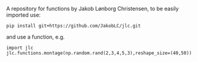 A repository for functions by Jakob Lønborg Christensen, to be easily imported use:

```
pip install git+https://github.com/JakobLC/jlc.git
```

and use a function, e.g. 

```
import jlc
jlc.functions.montage(np.random.rand(2,3,4,5,3),reshape_size=(40,50))
```

